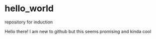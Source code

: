 # hello_world
repository for induction

Hello there! 
I am new to github but this seems promising and kinda cool

